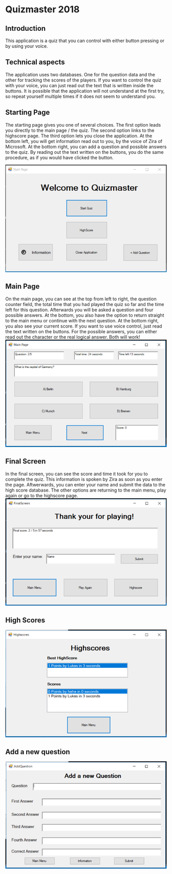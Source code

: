 # Quizmaster 2018
## Introduction
This application is a quiz that you can control with either button pressing or by using your voice. 
## Technical aspects
The application uses two databases. One for the question data and the other for tracking the scores of the players. If you want to control the quiz with your voice, you can just read out the text that is written inside the buttons. It is possible that the application will not understand at the first try, so repeat yourself multiple times if it does not seem to understand you. 
## Starting Page
The starting page gives you one of several choices. The first option leads you directly to the main page / the quiz. The second option links to the highscore page. The third option lets you close the application. At the bottom left, you will get information read out to you, by the voice of Zira of Microsoft. At the bottom right, you can add a question and possible answers to the quiz. By reading out the text written on the buttons, you do the same procedure, as if you would have clicked the button.  
  
![alt text](https://github.com/lulu98/quizmaster-2018/blob/master/startPage.PNG)
## Main Page
On the main page, you can see at the top from left to right, the question counter field, the total time that you had played the quiz so far and the time left for this question. Afterwards you will be asked a question and four possible answers. At the bottom, you also have the option to return straight to the main menu or continue with the next question. At the bottom right, you also see your current score. If you want to use voice control, just read the text written on the buttons. For the possible answers, you can either read out the character or the real logical answer. Both will work!  
![alt text](https://github.com/lulu98/quizmaster-2018/blob/master/mainPage.PNG)
## Final Screen
In the final screen, you can see the score and time it took for you to complete the quiz. This information is spoken by Zira as soon as you enter the page. Aftwerwards, you can enter your name and submit the data to the high score database. The other options are returning to the main menu, play again or go to the highscore page.  
![alt text](https://github.com/lulu98/quizmaster-2018/blob/master/finalScreen.PNG)
## High Scores
![alt text](https://github.com/lulu98/quizmaster-2018/blob/master/highScores.PNG)
## Add a new question
![alt text](https://github.com/lulu98/quizmaster-2018/blob/master/addNewQuestion.PNG)
